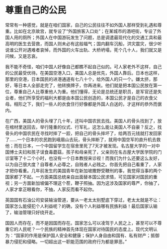 # 尊重自己的公民

常常有一种感觉，就是在咱们国家，自己的公民往往不如外国人那样受到礼遇和尊重。比如在北京故宫，就专设了“外国旅客入口处”；在某城市的酒吧街，专设了外国人用的厕所；外国人在中国游玩发生了问题，总是调遣最现代化的交通工具和最高明的医生去营救，而国人则未必有这般福气；国内翻车沉船，洪灾震灾，很少听说谁公开对遇难者哀悼，而外国的火车出轨、大桥坍塌，死个几十人，我们就又是问候，又是志哀。 

我不能不奇怪，咱们中国人好像自己都瞧不起自己似的。可人家老外不这样，自己的公民最受优待。在美国空港入口，美国人总是优先，外国人靠后。日本也这样，那里的空港，日本国民的进港通道有七八十个，给外国人的只一个。嫌太挤，那好，等日本人全部走完了，他转换牌子，你再进来。他们就是把本国公民放在第一位，尊重自己人比尊重他人为重。他们懂得，无论是总统还是职员，是军官还是失业者，他们所享受的福利大都是由本国公民创造的，本国公民才是自己的衣食父母。相形之下，我们一些人的衣食住行好像都是外国人白送的，才这样的恭外而倨内。 

在广西，美国人的骨头埋了几十年，还叫中国农民去找。美国人的骨头找到了，放在棺材里送回去，举行隆重的仪式、行军礼，这怎么能让美国人不自豪？反之，找骨头的中国农民在寻找时摔了一跤，把自己的骨头摔坏了，给两百元钱就打发回家了……一个日本的农民跑到峨眉山去玩，骨头摔断了，就用中国空军的直升机去救他；而在日本，一个中国留学生在宿舍里死了7天才被发现。名古屋大学的一对中国博士夫妇和孩子误食毒蘑菇，孩子和母亲死了，父亲则在名古屋大学医学院的门诊室等了十二个小时，也没有一个日本教授来诊视！而我们为什么还要这么友好，以为自己很大度？自尊者人必尊之，自贱者人必贱之。你首先把自己看重了，人家才把你看重。几年前发生的美国青年在新加坡撒野受鞭刑的事，我觉得当事的两个国家都了不起。一方面美国总统亲自出面替本国公民求情，可见国家对国民的重视；另一方面新加坡偏不理这个茬，鞭子照抽。因为这涉及国家的尊严，你抽了，人家才拿正眼看你，不抽，人家反而看不起你。 

英国国有石油公司安装输油管道，要从一老太太别墅底下穿过，老太太就是不让：国家怎么能侵犯个人利益呢？的确，没有个人利益哪有民族利益！最后国家认输了，输油管理只好绕开走。 

国因人而存在，而不是因国而存在。国家怎么可以凌驾于人民之上，甚至可以不尊重它的人民呢？一个民族的精神首先体现在国家对待国民的态度上。现代文明认为：“国家的作用是保护国人安全和健康；保护人身自由和国有、私有财产；抵御暴力侵犯和侵略。一切超出这一职能范围的政府行为都是罪恶。”
 